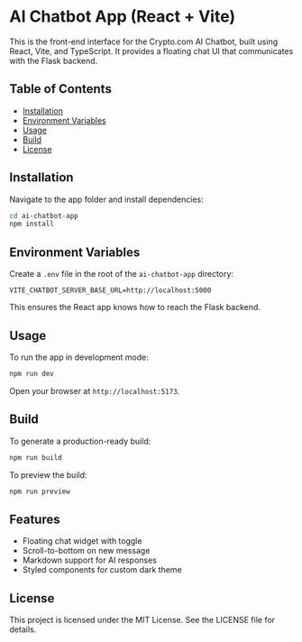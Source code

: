 # AI Chatbot App (React + Vite)

This is the front-end interface for the Crypto.com AI Chatbot, built using React, Vite, and TypeScript. It provides a floating chat UI that communicates with the Flask backend.

## Table of Contents

- [Installation](#installation)
- [Environment Variables](#environment-variables)
- [Usage](#usage)
- [Build](#build)
- [License](#license)

## Installation

Navigate to the app folder and install dependencies:

```sh
cd ai-chatbot-app
npm install
```

## Environment Variables

Create a `.env` file in the root of the `ai-chatbot-app` directory:

```env
VITE_CHATBOT_SERVER_BASE_URL=http://localhost:5000
```

This ensures the React app knows how to reach the Flask backend.

## Usage

To run the app in development mode:

```sh
npm run dev
```

Open your browser at `http://localhost:5173`.

## Build

To generate a production-ready build:

```sh
npm run build
```

To preview the build:

```sh
npm run preview
```

## Features

- Floating chat widget with toggle
- Scroll-to-bottom on new message
- Markdown support for AI responses
- Styled components for custom dark theme

## License

This project is licensed under the MIT License. See the LICENSE file for details.
